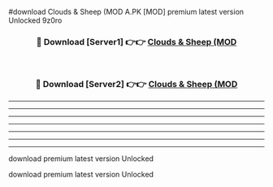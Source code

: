 #download Clouds & Sheep (MOD A.PK [MOD] premium latest version Unlocked 9z0ro 



<div align="center">
<h3>🔴 Download [Server1] 👉👉 <a href="https://download1apk.web.app/">Clouds & Sheep (MOD</a></h3><br>

<h3>🔴 Download [Server2] 👉👉 <a href="https://download1apk.web.app/">Clouds & Sheep (MOD</a></h3>
</div>





----------------------------------------------------------

----------------------------------------------------------

----------------------------------------------------------

----------------------------------------------------------

----------------------------------------------------------

----------------------------------------------------------

----------------------------------------------------------

download premium latest version Unlocked

download premium latest version Unlocked
